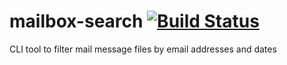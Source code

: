 # mailbox-search [![Build Status](https://travis-ci.org/alexhokl/mailbox-search.svg?branch=master)](https://travis-ci.org/alexhokl/mailbox-search)
CLI tool to filter mail message files by email addresses and dates
